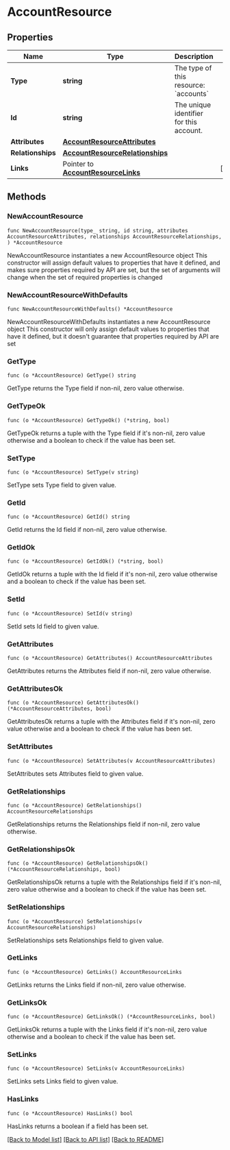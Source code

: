 # AccountResource

## Properties

Name | Type | Description | Notes
------------ | ------------- | ------------- | -------------
**Type** | **string** | The type of this resource: &#x60;accounts&#x60; | 
**Id** | **string** | The unique identifier for this account.  | 
**Attributes** | [**AccountResourceAttributes**](AccountResourceAttributes.md) |  | 
**Relationships** | [**AccountResourceRelationships**](AccountResourceRelationships.md) |  | 
**Links** | Pointer to [**AccountResourceLinks**](AccountResourceLinks.md) |  | [optional] 

## Methods

### NewAccountResource

`func NewAccountResource(type_ string, id string, attributes AccountResourceAttributes, relationships AccountResourceRelationships, ) *AccountResource`

NewAccountResource instantiates a new AccountResource object
This constructor will assign default values to properties that have it defined,
and makes sure properties required by API are set, but the set of arguments
will change when the set of required properties is changed

### NewAccountResourceWithDefaults

`func NewAccountResourceWithDefaults() *AccountResource`

NewAccountResourceWithDefaults instantiates a new AccountResource object
This constructor will only assign default values to properties that have it defined,
but it doesn't guarantee that properties required by API are set

### GetType

`func (o *AccountResource) GetType() string`

GetType returns the Type field if non-nil, zero value otherwise.

### GetTypeOk

`func (o *AccountResource) GetTypeOk() (*string, bool)`

GetTypeOk returns a tuple with the Type field if it's non-nil, zero value otherwise
and a boolean to check if the value has been set.

### SetType

`func (o *AccountResource) SetType(v string)`

SetType sets Type field to given value.


### GetId

`func (o *AccountResource) GetId() string`

GetId returns the Id field if non-nil, zero value otherwise.

### GetIdOk

`func (o *AccountResource) GetIdOk() (*string, bool)`

GetIdOk returns a tuple with the Id field if it's non-nil, zero value otherwise
and a boolean to check if the value has been set.

### SetId

`func (o *AccountResource) SetId(v string)`

SetId sets Id field to given value.


### GetAttributes

`func (o *AccountResource) GetAttributes() AccountResourceAttributes`

GetAttributes returns the Attributes field if non-nil, zero value otherwise.

### GetAttributesOk

`func (o *AccountResource) GetAttributesOk() (*AccountResourceAttributes, bool)`

GetAttributesOk returns a tuple with the Attributes field if it's non-nil, zero value otherwise
and a boolean to check if the value has been set.

### SetAttributes

`func (o *AccountResource) SetAttributes(v AccountResourceAttributes)`

SetAttributes sets Attributes field to given value.


### GetRelationships

`func (o *AccountResource) GetRelationships() AccountResourceRelationships`

GetRelationships returns the Relationships field if non-nil, zero value otherwise.

### GetRelationshipsOk

`func (o *AccountResource) GetRelationshipsOk() (*AccountResourceRelationships, bool)`

GetRelationshipsOk returns a tuple with the Relationships field if it's non-nil, zero value otherwise
and a boolean to check if the value has been set.

### SetRelationships

`func (o *AccountResource) SetRelationships(v AccountResourceRelationships)`

SetRelationships sets Relationships field to given value.


### GetLinks

`func (o *AccountResource) GetLinks() AccountResourceLinks`

GetLinks returns the Links field if non-nil, zero value otherwise.

### GetLinksOk

`func (o *AccountResource) GetLinksOk() (*AccountResourceLinks, bool)`

GetLinksOk returns a tuple with the Links field if it's non-nil, zero value otherwise
and a boolean to check if the value has been set.

### SetLinks

`func (o *AccountResource) SetLinks(v AccountResourceLinks)`

SetLinks sets Links field to given value.

### HasLinks

`func (o *AccountResource) HasLinks() bool`

HasLinks returns a boolean if a field has been set.


[[Back to Model list]](../README.md#documentation-for-models) [[Back to API list]](../README.md#documentation-for-api-endpoints) [[Back to README]](../README.md)



